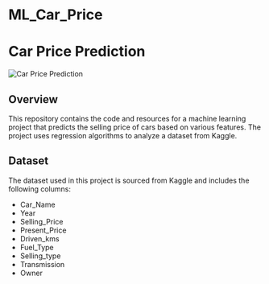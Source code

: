 # ML_Car_Price
# Car Price Prediction

![Car Price Prediction](insert_image_url_here)

## Overview

This repository contains the code and resources for a machine learning project that predicts the selling price of cars based on various features. The project uses regression algorithms to analyze a dataset from Kaggle.

## Dataset

The dataset used in this project is sourced from Kaggle and includes the following columns:

- Car_Name
- Year
- Selling_Price
- Present_Price
- Driven_kms
- Fuel_Type
- Selling_type
- Transmission
- Owner
